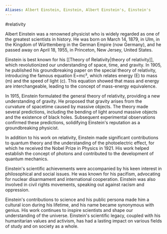 ```yaml
---
Aliases: Albert Einstein, Einstein, Albert Einstein's, Einstein's
---
```

#relativity

Albert Einstein was a renowned physicist who is widely regarded as one of the greatest scientists in history. He was born on March 14, 1879, in Ulm, in the Kingdom of Württemberg in the German Empire (now Germany), and he passed away on April 18, 1955, in Princeton, New Jersey, United States.

Einstein is best known for his [[Theory of Relativity|theory of relativity]], which revolutionized our understanding of space, time, and gravity. In 1905, he published his groundbreaking paper on the special theory of relativity, introducing the famous equation E=mc², which relates energy (E) to mass (m) and the speed of light (c). This equation showed that mass and energy are interchangeable, leading to the concept of mass-energy equivalence.

In 1915, Einstein formulated the general theory of relativity, providing a new understanding of gravity. He proposed that gravity arises from the curvature of spacetime caused by massive objects. The theory made several predictions, including the bending of light around massive objects and the existence of black holes. Subsequent experimental observations confirmed these predictions, solidifying Einstein's reputation as a groundbreaking physicist.

In addition to his work on relativity, Einstein made significant contributions to quantum theory and the understanding of the photoelectric effect, for which he received the Nobel Prize in Physics in 1921. His work helped establish the concept of photons and contributed to the development of quantum mechanics.

Einstein's scientific achievements were accompanied by his keen interest in philosophical and social issues. He was known for his pacifism, advocating for nuclear disarmament and international cooperation. Einstein was also involved in civil rights movements, speaking out against racism and oppression.

Einstein's contributions to science and his public persona made him a cultural icon during his lifetime, and his name became synonymous with genius. His work continues to inspire scientists and shape our understanding of the universe. Einstein's scientific legacy, coupled with his humanitarian values and activism, has had a lasting impact on various fields of study and on society as a whole.